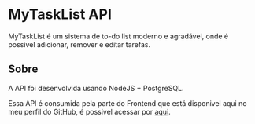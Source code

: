 
# MyTaskList API

MyTaskList é um sistema de to-do list moderno e agradável, onde é possivel adicionar, remover e editar tarefas.



## Sobre

A API foi desenvolvida usando NodeJS + PostgreSQL.

Essa API é consumida pela parte do Frontend que está disponivel aqui no meu perfil do GitHub, é possivel acessar por [aqui](https://github.com/jonathan-wanderley/MyTaskList-Frontend).

